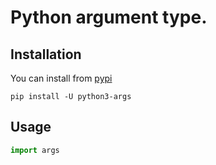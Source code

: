 # Python argument type.

## Installation

You can install from [pypi](https://pypi.org/project/python3-args/)

```console
pip install -U python3-args
```

## Usage

```python
import args
```
